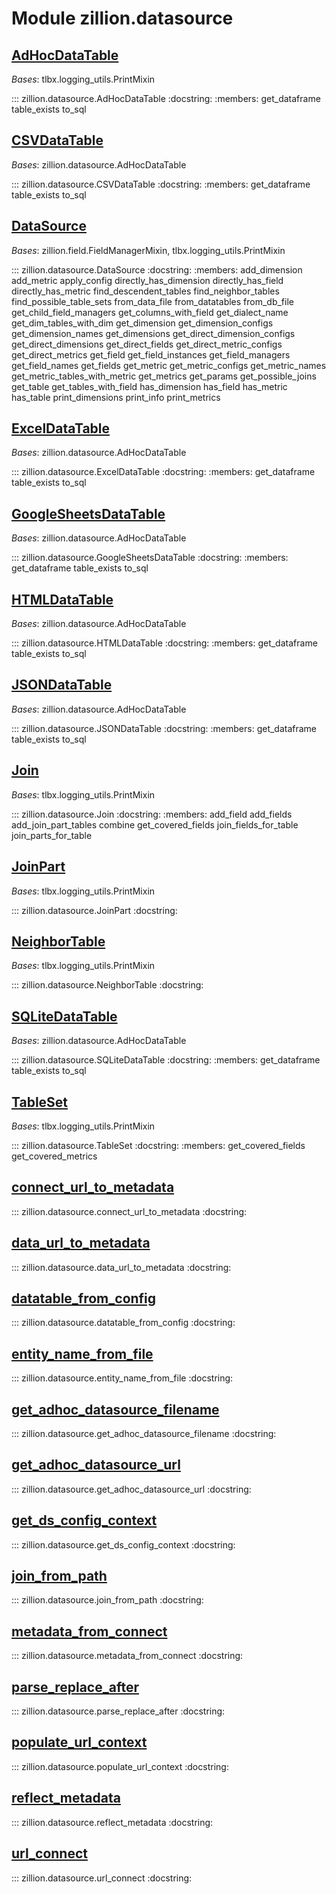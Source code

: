 [//]: # (This is an auto-generated file. Do not edit)
# Module zillion.datasource


## [AdHocDataTable](https://github.com/totalhack/zillion/blob/master/zillion/datasource.py#L1551-L1721)

*Bases*: tlbx.logging_utils.PrintMixin

::: zillion.datasource.AdHocDataTable
    :docstring:
    :members: get_dataframe table_exists to_sql


## [CSVDataTable](https://github.com/totalhack/zillion/blob/master/zillion/datasource.py#L1740-L1750)

*Bases*: zillion.datasource.AdHocDataTable

::: zillion.datasource.CSVDataTable
    :docstring:
    :members: get_dataframe table_exists to_sql


## [DataSource](https://github.com/totalhack/zillion/blob/master/zillion/datasource.py#L467-L1548)

*Bases*: zillion.field.FieldManagerMixin, tlbx.logging_utils.PrintMixin

::: zillion.datasource.DataSource
    :docstring:
    :members: add_dimension add_metric apply_config directly_has_dimension directly_has_field directly_has_metric find_descendent_tables find_neighbor_tables find_possible_table_sets from_data_file from_datatables from_db_file get_child_field_managers get_columns_with_field get_dialect_name get_dim_tables_with_dim get_dimension get_dimension_configs get_dimension_names get_dimensions get_direct_dimension_configs get_direct_dimensions get_direct_fields get_direct_metric_configs get_direct_metrics get_field get_field_instances get_field_managers get_field_names get_fields get_metric get_metric_configs get_metric_names get_metric_tables_with_metric get_metrics get_params get_possible_joins get_table get_tables_with_field has_dimension has_field has_metric has_table print_dimensions print_info print_metrics


## [ExcelDataTable](https://github.com/totalhack/zillion/blob/master/zillion/datasource.py#L1753-L1765)

*Bases*: zillion.datasource.AdHocDataTable

::: zillion.datasource.ExcelDataTable
    :docstring:
    :members: get_dataframe table_exists to_sql


## [GoogleSheetsDataTable](https://github.com/totalhack/zillion/blob/master/zillion/datasource.py#L1795-L1817)

*Bases*: zillion.datasource.AdHocDataTable

::: zillion.datasource.GoogleSheetsDataTable
    :docstring:
    :members: get_dataframe table_exists to_sql


## [HTMLDataTable](https://github.com/totalhack/zillion/blob/master/zillion/datasource.py#L1779-L1792)

*Bases*: zillion.datasource.AdHocDataTable

::: zillion.datasource.HTMLDataTable
    :docstring:
    :members: get_dataframe table_exists to_sql


## [JSONDataTable](https://github.com/totalhack/zillion/blob/master/zillion/datasource.py#L1768-L1776)

*Bases*: zillion.datasource.AdHocDataTable

::: zillion.datasource.JSONDataTable
    :docstring:
    :members: get_dataframe table_exists to_sql


## [Join](https://github.com/totalhack/zillion/blob/master/zillion/datasource.py#L314-L424)

*Bases*: tlbx.logging_utils.PrintMixin

::: zillion.datasource.Join
    :docstring:
    :members: add_field add_fields add_join_part_tables combine get_covered_fields join_fields_for_table join_parts_for_table


## [JoinPart](https://github.com/totalhack/zillion/blob/master/zillion/datasource.py#L304-L311)

*Bases*: tlbx.logging_utils.PrintMixin

::: zillion.datasource.JoinPart
    :docstring:
    


## [NeighborTable](https://github.com/totalhack/zillion/blob/master/zillion/datasource.py#L457-L464)

*Bases*: tlbx.logging_utils.PrintMixin

::: zillion.datasource.NeighborTable
    :docstring:
    


## [SQLiteDataTable](https://github.com/totalhack/zillion/blob/master/zillion/datasource.py#L1724-L1737)

*Bases*: zillion.datasource.AdHocDataTable

::: zillion.datasource.SQLiteDataTable
    :docstring:
    :members: get_dataframe table_exists to_sql


## [TableSet](https://github.com/totalhack/zillion/blob/master/zillion/datasource.py#L253-L301)

*Bases*: tlbx.logging_utils.PrintMixin

::: zillion.datasource.TableSet
    :docstring:
    :members: get_covered_fields get_covered_metrics


## [connect_url_to_metadata](https://github.com/totalhack/zillion/blob/master/zillion/datasource.py#L70-L79)

::: zillion.datasource.connect_url_to_metadata
    :docstring:


## [data_url_to_metadata](https://github.com/totalhack/zillion/blob/master/zillion/datasource.py#L110-L139)

::: zillion.datasource.data_url_to_metadata
    :docstring:


## [datatable_from_config](https://github.com/totalhack/zillion/blob/master/zillion/datasource.py#L1820-L1866)

::: zillion.datasource.datatable_from_config
    :docstring:


## [entity_name_from_file](https://github.com/totalhack/zillion/blob/master/zillion/datasource.py#L53-L54)

::: zillion.datasource.entity_name_from_file
    :docstring:


## [get_adhoc_datasource_filename](https://github.com/totalhack/zillion/blob/master/zillion/datasource.py#L192-L195)

::: zillion.datasource.get_adhoc_datasource_filename
    :docstring:


## [get_adhoc_datasource_url](https://github.com/totalhack/zillion/blob/master/zillion/datasource.py#L198-L200)

::: zillion.datasource.get_adhoc_datasource_url
    :docstring:


## [get_ds_config_context](https://github.com/totalhack/zillion/blob/master/zillion/datasource.py#L57-L59)

::: zillion.datasource.get_ds_config_context
    :docstring:


## [join_from_path](https://github.com/totalhack/zillion/blob/master/zillion/datasource.py#L427-L454)

::: zillion.datasource.join_from_path
    :docstring:


## [metadata_from_connect](https://github.com/totalhack/zillion/blob/master/zillion/datasource.py#L142-L162)

::: zillion.datasource.metadata_from_connect
    :docstring:


## [parse_replace_after](https://github.com/totalhack/zillion/blob/master/zillion/datasource.py#L82-L107)

::: zillion.datasource.parse_replace_after
    :docstring:


## [populate_url_context](https://github.com/totalhack/zillion/blob/master/zillion/datasource.py#L62-L67)

::: zillion.datasource.populate_url_context
    :docstring:


## [reflect_metadata](https://github.com/totalhack/zillion/blob/master/zillion/datasource.py#L165-L189)

::: zillion.datasource.reflect_metadata
    :docstring:


## [url_connect](https://github.com/totalhack/zillion/blob/master/zillion/datasource.py#L203-L250)

::: zillion.datasource.url_connect
    :docstring:

